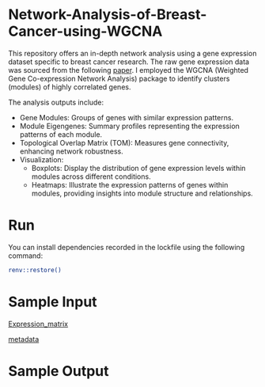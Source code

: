 # Network-Analysis-of-Breast-Cancer-using-WGCNA
This repository offers an in-depth network analysis using a gene expression dataset specific to breast cancer research. The raw gene expression data was sourced from the following [paper](https://www.ncbi.nlm.nih.gov/pmc/articles/PMC8762060/). I employed the WGCNA (Weighted Gene Co-expression Network Analysis) package to identify clusters (modules) of highly correlated genes. 

The analysis outputs include:
- Gene Modules: Groups of genes with similar expression patterns.
- Module Eigengenes: Summary profiles representing the expression patterns of each module.
- Topological Overlap Matrix (TOM): Measures gene connectivity, enhancing network robustness.
- Visualization:
  - Boxplots: Display the distribution of gene expression levels within modules across different conditions.
  - Heatmaps: Illustrate the expression patterns of genes within modules, providing insights into module structure and relationships.

# Run
You can install dependencies recorded in the lockfile using the following command:
```bash
renv::restore()
```

# Sample Input
[Expression_matrix](https://raw.githubusercontent.com/lamamedhat/Network-Analysis-of-Breast-Cancer-using-WGCNA/main/Data/GSE183947_fpkm.csv)

[metadata]()

# Sample Output

